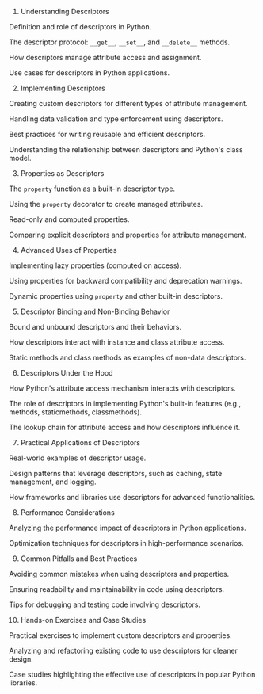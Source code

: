 1. Understanding Descriptors

Definition and role of descriptors in Python.

The descriptor protocol: `__get__`, `__set__`, and `__delete__` methods.

How descriptors manage attribute access and assignment.

Use cases for descriptors in Python applications.

2. Implementing Descriptors

Creating custom descriptors for different types of attribute management.

Handling data validation and type enforcement using descriptors.

Best practices for writing reusable and efficient descriptors.

Understanding the relationship between descriptors and Python's class model.

3. Properties as Descriptors

The `property` function as a built-in descriptor type.

Using the `property` decorator to create managed attributes.

Read-only and computed properties.

Comparing explicit descriptors and properties for attribute management.

4. Advanced Uses of Properties

Implementing lazy properties (computed on access).

Using properties for backward compatibility and deprecation warnings.

Dynamic properties using `property` and other built-in descriptors.

5. Descriptor Binding and Non-Binding Behavior

Bound and unbound descriptors and their behaviors.

How descriptors interact with instance and class attribute access.

Static methods and class methods as examples of non-data descriptors.

6. Descriptors Under the Hood

How Python's attribute access mechanism interacts with descriptors.

The role of descriptors in implementing Python's built-in features (e.g., methods, staticmethods, classmethods).

The lookup chain for attribute access and how descriptors influence it.

7. Practical Applications of Descriptors

Real-world examples of descriptor usage.

Design patterns that leverage descriptors, such as caching, state management, and logging.

How frameworks and libraries use descriptors for advanced functionalities.

8. Performance Considerations

Analyzing the performance impact of descriptors in Python applications.

Optimization techniques for descriptors in high-performance scenarios.

9. Common Pitfalls and Best Practices

Avoiding common mistakes when using descriptors and properties.

Ensuring readability and maintainability in code using descriptors.

Tips for debugging and testing code involving descriptors.

10. Hands-on Exercises and Case Studies

Practical exercises to implement custom descriptors and properties.

Analyzing and refactoring existing code to use descriptors for cleaner design.

Case studies highlighting the effective use of descriptors in popular Python libraries.